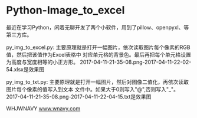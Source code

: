 # Python-Image_to_excel
最近在学习Python，闲着无聊开发了两个小软件，用到了pillow、openpyxl、等第三方库。

py_img_to_excel.py:
主要原理就是打开一幅图片，依次读取图片每个像素的RGB值，然后把该值作为Excel表格中
对应单元格的背景色。最后再把每个单元格设置为高度与宽度相等的小正方形。
2017-04-11-21-35-08.png-2017-04-11-22-02-54.xlsx是效果图

py_img_to_txt.py:
主要原理就是打开一幅图片，然后对图像二值化，再依次读取图片每个像素的值写入到文本
文件中。如果大于0则写入"@",否则写入"_"。
2017-04-11-21-35-08.png-2017-04-11-22-04-15.txt是效果图

WHJWNAVY
www.wnavy.com
